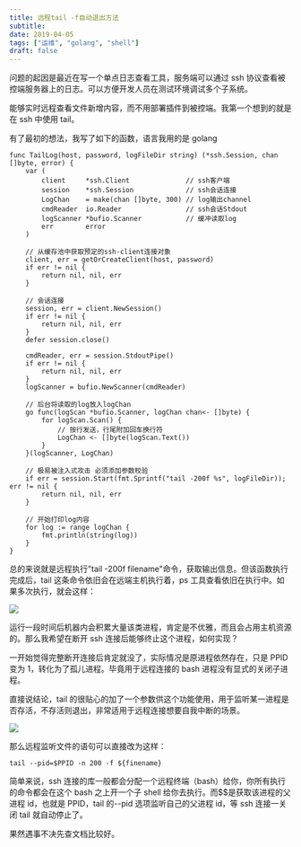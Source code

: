 ```yaml
---
title: 远程tail -f自动退出方法
subtitle:
date: 2019-04-05
tags: ["运维", "golang", "shell"]
draft: false
---
```


问题的起因是最近在写一个单点日志查看工具，服务端可以通过 ssh 协议查看被控端服务器上的日志。可以方便开发人员在测试环境调试多个子系统。

能够实时远程查看文件新增内容，而不用部署插件到被控端。我第一个想到的就是在 ssh 中使用 tail。

<!--more-->

有了最初的想法，我写了如下的函数，语言我用的是 golang

```golang
func TailLog(host, password, logFileDir string) (*ssh.Session, chan []byte, error) {
    var (
        client     *ssh.Client              // ssh客户端
        session    *ssh.Session             // ssh会话连接
        LogChan    = make(chan []byte, 300) // log输出channel
        cmdReader  io.Reader                // ssh会话Stdout
        logScanner *bufio.Scanner           // 缓冲读取log
        err        error
    )

    // 从缓存池中获取预定的ssh-client连接对象
    client, err = getOrCreateClient(host, password)
    if err != nil {
        return nil, nil, err
    }

    // 会话连接
    session, err = client.NewSession()
    if err != nil {
        return nil, nil, err
    }
    defer session.close()

    cmdReader, err = session.StdoutPipe()
    if err != nil {
        return nil, nil, err
    }
    logScanner = bufio.NewScanner(cmdReader)

    // 后台将读取的log放入logChan
    go func(logScan *bufio.Scanner, logChan chan<- []byte) {
        for logScan.Scan() {
            // 按行发送，行尾附加回车换行符
            LogChan <- []byte(logScan.Text())
        }
    }(logScanner, LogChan)

    // 极易被注入式攻击 必须添加参数校验
    if err = session.Start(fmt.Sprintf("tail -200f %s", logFileDir)); err != nil {
        return nil, nil, err
    }

    // 开始打印log内容
    for log := range logChan {
        fmt.println(string(log))
    }
}
```

总的来说就是远程执行"tail -200f filename"命令，获取输出信息。但该函数执行完成后，tail 这条命令依旧会在远端主机执行着，ps 工具查看依旧在执行中。如果多次执行，就会这样：

![](https://images.moonlightming.com/images/20190404180938.png)

运行一段时间后机器内会积累大量该类进程，肯定是不优雅，而且会占用主机资源的。那么我希望在断开 ssh 连接后能够终止这个进程，如何实现？

一开始觉得完整断开连接后肯定就没了，实际情况是原进程依然存在，只是 PPID 变为 1，转化为了孤儿进程。毕竟用于远程连接的 bash 进程没有显式的关闭子进程。

直接说结论，tail 的很贴心的加了一个参数供这个功能使用，用于监听某一进程是否存活，不存活则退出，非常适用于远程连接想要自我中断的场景。

![](https://images.moonlightming.com/images/20190405222105.png)

那么远程监听文件的语句可以直接改为这样：

```shell
tail --pid=$PPID -n 200 -f ${finename}
```

简单来说，ssh 连接的库一般都会分配一个远程终端（bash）给你，你所有执行的命令都会在这个 bash 之上开一个子 shell 给你去执行。而\$\$是获取该进程的父进程 id，也就是 PPID，tail 的--pid 选项监听自己的父进程 id，等 ssh 连接一关闭 tail 就自动停止了。

果然遇事不决先查文档比较好。
